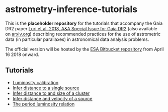 # astrometry-inference-tutorials
This is the __placeholder repository__ for the tutorials that accompany the Gaia DR2 paper [Luri et
al. 2018, A&A Special Issue for Gaia DR2](https://doi.org/10.1051/0004-6361/201832964) (also
available on [arxiv.org](https://arxiv.org/abs/1804.09376)) describing recommended practices for the
use of astrometric data (in particular parallaxes) in astronomical data analysis problems.

The official version will be hosted by the
[ESA Bitbucket
repository](https://repos.cosmos.esa.int/socci/projects/GAIA/repos/astrometry-inference-tutorials/browse)
from April 16 2018 onward.

## Tutorials

* [Luminosity calibration](./luminosity-calibration)
* [Infer distance to a single source](./single-source)
* [Infer distance to and size of a cluster](./multiple-source)
* [Infer distance and velocity of a source](./3d-distance)
* [The period luminosity relation](./period-luminosity-relation)
